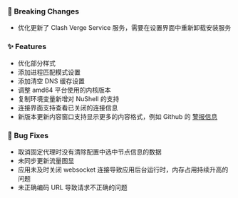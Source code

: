 ### 🚨 Breaking Changes

- 优化更新了 Clash Verge Service 服务，需要在设置界面中重新卸载安装服务

### ✨ Features

- 优化部分样式
- 添加进程匹配模式设置
- 添加清空 DNS 缓存设置
- 调整 amd64 平台使用的内核版本
- 复制环境变量新增对 NuShell 的支持
- 连接界面支持查看已关闭的连接信息
- 新版本更新内容窗口支持显示更多的内容格式，例如 Github 的 [警报信息](https://docs.github.com/zh/contributing/style-guide-and-content-model/style-guide#alerts)

### 🐛 Bug Fixes

- 取消固定代理时没有清除配置中选中节点信息的数据
- 未同步更新流量图显
- 应用未及时关闭 websocket 连接导致应用后台运行时，内存占用持续升高的问题
- 未正确编码 URL 导致请求不正确的问题
